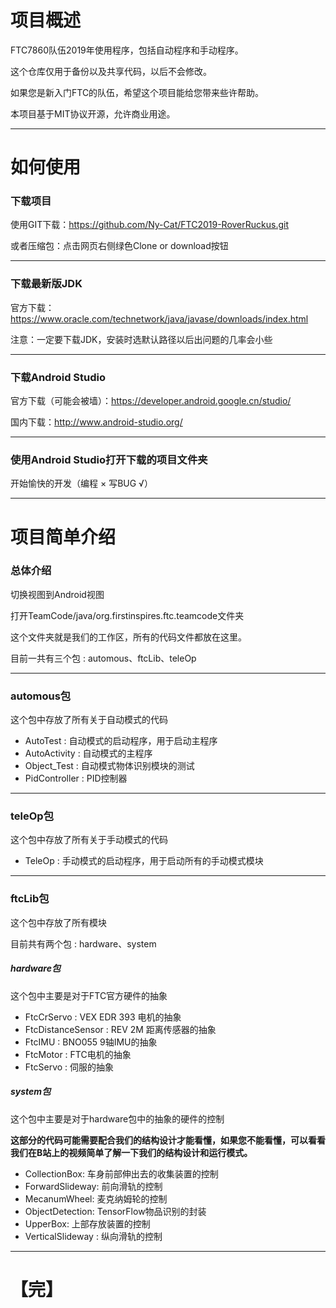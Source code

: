 # 项目概述


 FTC7860队伍2019年使用程序，包括自动程序和手动程序。

这个仓库仅用于备份以及共享代码，以后不会修改。

如果您是新入门FTC的队伍，希望这个项目能给您带来些许帮助。

本项目基于MIT协议开源，允许商业用途。


---

# 如何使用

### 下载项目

使用GIT下载：https://github.com/Ny-Cat/FTC2019-RoverRuckus.git

或者压缩包：点击网页右侧绿色Clone or download按钮

---

### 下载最新版JDK

官方下载：https://www.oracle.com/technetwork/java/javase/downloads/index.html

注意：一定要下载JDK，安装时选默认路径以后出问题的几率会小些

---

### 下载Android Studio

官方下载（可能会被墙）：https://developer.android.google.cn/studio/

国内下载：http://www.android-studio.org/

---

### 使用Android Studio打开下载的项目文件夹

开始愉快的开发（编程 × 写BUG √）

---



# 项目简单介绍

### 总体介绍

切换视图到Android视图

打开TeamCode/java/org.firstinspires.ftc.teamcode文件夹

这个文件夹就是我们的工作区，所有的代码文件都放在这里。

目前一共有三个包 : automous、ftcLib、teleOp

---

### automous包

这个包中存放了所有关于自动模式的代码

* AutoTest :  自动模式的启动程序，用于启动主程序
* AutoActivity : 自动模式的主程序
* Object_Test : 自动模式物体识别模块的测试
* PidController : PID控制器

---

### teleOp包

这个包中存放了所有关于手动模式的代码

* TeleOp : 手动模式的启动程序，用于启动所有的手动模式模块

---

### ftcLib包

这个包中存放了所有模块

目前共有两个包 : hardware、system

##### hardware包

这个包中主要是对于FTC官方硬件的抽象

* FtcCrServo : VEX EDR 393 电机的抽象
* FtcDistanceSensor : REV 2M 距离传感器的抽象
* FtcIMU : BNO055 9轴IMU的抽象
* FtcMotor : FTC电机的抽象
* FtcServo : 伺服的抽象

##### system包

这个包中主要是对于hardware包中的抽象的硬件的控制

**这部分的代码可能需要配合我们的结构设计才能看懂，如果您不能看懂，可以看看我们在B站上的视频简单了解一下我们的结构设计和运行模式。**

* CollectionBox: 车身前部伸出去的收集装置的控制
* ForwardSlideway: 前向滑轨的控制
* MecanumWheel: 麦克纳姆轮的控制
* ObjectDetection: TensorFlow物品识别的封装
* UpperBox: 上部存放装置的控制
* VerticalSlideway : 纵向滑轨的控制

---

# 【完】
